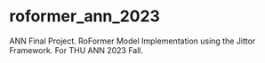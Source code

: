 # roformer_ann_2023

ANN Final Project.
RoFormer Model Implementation using the Jittor Framework.
For THU ANN 2023 Fall.